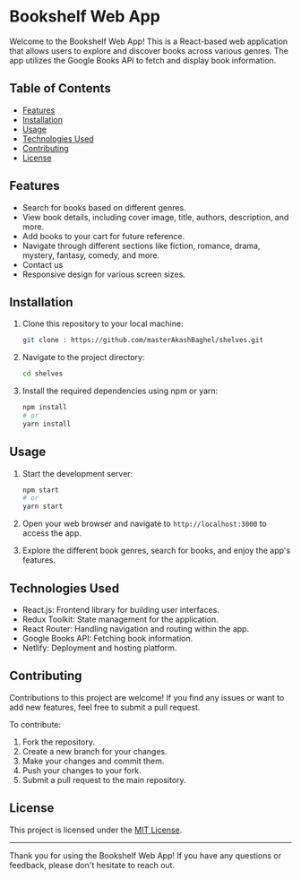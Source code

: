 
# Bookshelf Web App

Welcome to the Bookshelf Web App! This is a React-based web application that allows users to explore and discover books across various genres. The app utilizes the Google Books API to fetch and display book information.

## Table of Contents

- [Features](#features)
- [Installation](#installation)
- [Usage](#usage)
- [Technologies Used](#technologies-used)
- [Contributing](#contributing)
- [License](#license)

## Features

- Search for books based on different genres.
- View book details, including cover image, title, authors, description, and more.
- Add books to your cart for future reference.
- Navigate through different sections like fiction, romance, drama, mystery, fantasy, comedy, and more.
- Contact us 
- Responsive design for various screen sizes.

## Installation

1. Clone this repository to your local machine:

   ```bash
   git clone : https://github.com/masterAkashBaghel/shelves.git
   ```

2. Navigate to the project directory:

   ```bash
   cd shelves
   ```

3. Install the required dependencies using npm or yarn:

   ```bash
   npm install
   # or
   yarn install
   ```

## Usage

1. Start the development server:

   ```bash
   npm start
   # or
   yarn start
   ```

2. Open your web browser and navigate to `http://localhost:3000` to access the app.

3. Explore the different book genres, search for books, and enjoy the app's features.

## Technologies Used

- React.js: Frontend library for building user interfaces.
- Redux Toolkit: State management for the application.
- React Router: Handling navigation and routing within the app.
- Google Books API: Fetching book information.
- Netlify: Deployment and hosting platform.

## Contributing

Contributions to this project are welcome! If you find any issues or want to add new features, feel free to submit a pull request.

To contribute:

1. Fork the repository.
2. Create a new branch for your changes.
3. Make your changes and commit them.
4. Push your changes to your fork.
5. Submit a pull request to the main repository.

## License

This project is licensed under the [MIT License](LICENSE).

---

Thank you for using the Bookshelf Web App! If you have any questions or feedback, please don't hesitate to reach out.
```


